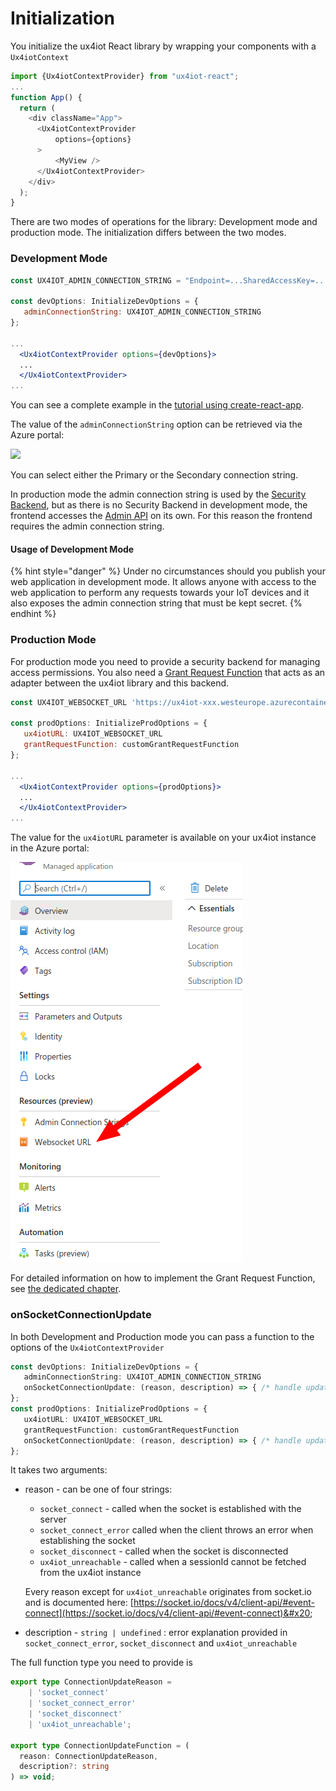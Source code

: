 # Initialization

You initialize the ux4iot React library by wrapping your components with a `Ux4iotContext`

```javascript
import {Ux4iotContextProvider} from "ux4iot-react";
...
function App() {
  return (
    <div className="App">
      <Ux4iotContextProvider 
          options={options}
      >
          <MyView />
      </Ux4iotContextProvider>
    </div>
  );
}
```

There are two modes of operations for the library: Development mode and production mode. The initialization differs between the two modes.

### Development Mode

```jsx
const UX4IOT_ADMIN_CONNECTION_STRING = "Endpoint=...SharedAccessKey=...";

const devOptions: InitializeDevOptions = {
   adminConnectionString: UX4IOT_ADMIN_CONNECTION_STRING 
};

...
  <Ux4iotContextProvider options={devOptions}>
  ...
  </Ux4iotContextProvider>
...
```

You can see a complete example in the [tutorial using create-react-app](tutorial-using-create-react-app.md).

The value of the `adminConnectionString` option can be retrieved via the Azure portal:

![](<../.gitbook/assets/image (7).png>)

You can select either the Primary or the Secondary connection string.

In production mode the admin connection string is used by the [Security Backend](../implementing-your-custom-security-backend/introduction.md), but as there is no Security Backend in development mode, the frontend accesses the [Admin API](../implementing-your-custom-security-backend/admin-rest-api.md) on its own. For this reason the frontend requires the admin connection string.

#### Usage of Development Mode

{% hint style="danger" %}
Under no circumstances should you publish your web application in development mode. It allows anyone with access to the web application to perform any requests towards your IoT devices and it also exposes the admin connection string that must be kept secret.
{% endhint %}

### Production Mode

For production mode you need to provide a security backend for managing access permissions. You also need a [Grant Request Function](implementing-the-grantrequestforwarder-function.md) that acts as an adapter between the ux4iot library and this backend.

```jsx
const UX4IOT_WEBSOCKET_URL 'https://ux4iot-xxx.westeurope.azurecontainer.io';

const prodOptions: InitializeProdOptions = {
   ux4iotURL: UX4IOT_WEBSOCKET_URL
   grantRequestFunction: customGrantRequestFunction
};

...
  <Ux4iotContextProvider options={prodOptions}>
  ...
  </Ux4iotContextProvider>
...
```

The value for the `ux4iotURL` parameter is available on your ux4iot instance in the Azure portal:

![](<../.gitbook/assets/image (8).png>)

For detailed information on how to implement the Grant Request Function, see [the dedicated chapter](implementing-the-grantrequestforwarder-function.md).

### onSocketConnectionUpdate

In both Development and Production mode you can pass a function to the options of the `Ux4iotContextProvider`&#x20;

```typescript
const devOptions: InitializeDevOptions = {
   adminConnectionString: UX4IOT_ADMIN_CONNECTION_STRING
   onSocketConnectionUpdate: (reason, description) => { /* handle update */ }
};
const prodOptions: InitializeProdOptions = {
   ux4iotURL: UX4IOT_WEBSOCKET_URL
   grantRequestFunction: customGrantRequestFunction
   onSocketConnectionUpdate: (reason, description) => { /* handle update */ }
};
```

It takes two arguments:

*   reason - can be one of four strings:

    * &#x20;`socket_connect` - called when the socket is established with the server
    * `socket_connect_error` called when the client throws an error when establishing the socket
    * `socket_disconnect` - called when the socket is disconnected
    * `ux4iot_unreachable` - called when a sessionId cannot be fetched from the ux4iot instance

    Every reason except for `ux4iot_unreachable` originates from socket.io and is documented here: [https://socket.io/docs/v4/client-api/#event-connect](https://socket.io/docs/v4/client-api/#event-connect)&#x20;
* description - `string | undefined` : error explanation provided in `socket_connect_error`, `socket_disconnect` and `ux4iot_unreachable`&#x20;

The full function type you need to provide is

```typescript
export type ConnectionUpdateReason =
	| 'socket_connect'
	| 'socket_connect_error'
	| 'socket_disconnect'
	| 'ux4iot_unreachable';

export type ConnectionUpdateFunction = (
  reason: ConnectionUpdateReason,
  description?: string
) => void;
```

